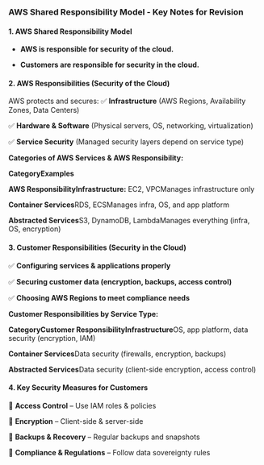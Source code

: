 ### **AWS Shared Responsibility Model - Key Notes for Revision**

#### **1\. AWS Shared Responsibility Model**

*   **AWS is responsible for security of the cloud.**
    
*   **Customers are responsible for security in the cloud.**
    

#### **2\. AWS Responsibilities (Security of the Cloud)**

AWS protects and secures:
✅ **Infrastructure** (AWS Regions, Availability Zones, Data Centers)

✅ **Hardware & Software** (Physical servers, OS, networking, virtualization)

✅ **Service Security** (Managed security layers depend on service type)

**Categories of AWS Services & AWS Responsibility:**

**CategoryExamples**

**AWS ResponsibilityInfrastructure:** EC2, VPCManages infrastructure only

**Container Services**RDS, ECSManages infra, OS, and app platform

**Abstracted Services**S3, DynamoDB, LambdaManages everything (infra, OS, encryption)

#### **3\. Customer Responsibilities (Security in the Cloud)**

✅ **Configuring services & applications properly**

✅ **Securing customer data (encryption, backups, access control)**

✅ **Choosing AWS Regions to meet compliance needs**

**Customer Responsibilities by Service Type:**

**CategoryCustomer ResponsibilityInfrastructure**OS, app platform, data security (encryption, IAM)

**Container Services**Data security (firewalls, encryption, backups)

**Abstracted Services**Data security (client-side encryption, access control)

#### **4\. Key Security Measures for Customers**

🔹 **Access Control** – Use IAM roles & policies

🔹 **Encryption** – Client-side & server-side

🔹 **Backups & Recovery** – Regular backups and snapshots

🔹 **Compliance & Regulations** – Follow data sovereignty rules
